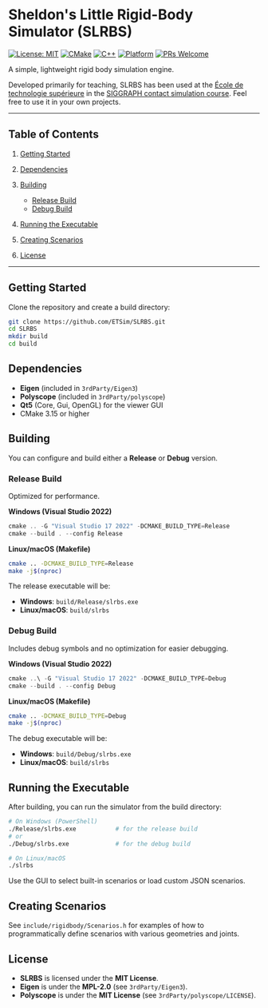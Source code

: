 # Sheldon's Little Rigid-Body Simulator (SLRBS)

[![License: MIT](https://img.shields.io/badge/License-MIT-yellow.svg)](https://opensource.org/licenses/MIT)
[![CMake](https://img.shields.io/badge/CMake-3.15+-blue.svg)](https://cmake.org/)
[![C++](https://img.shields.io/badge/C++-17-blue.svg)](https://isocpp.org/)
[![Platform](https://img.shields.io/badge/Platform-Windows%20%7C%20Linux%20%7C%20macOS-lightgrey.svg)](https://github.com/yourusername/SLRBS)
[![PRs Welcome](https://img.shields.io/badge/PRs-welcome-brightgreen.svg)](https://github.com/yourusername/SLRBS/pulls)

A simple, lightweight rigid body simulation engine.

Developed primarily for teaching, SLRBS has been used at the [École de technologie supérieure](https://www.etsmtl.ca/) in the [SIGGRAPH contact simulation course](https://siggraphcontact.github.io/). Feel free to use it in your own projects.

---

## Table of Contents

1. [Getting Started](#getting-started)
2. [Dependencies](#dependencies)
3. [Building](#building)

   * [Release Build](#release-build)
   * [Debug Build](#debug-build)
4. [Running the Executable](#running-the-executable)
5. [Creating Scenarios](#creating-scenarios)
6. [License](#license)

---

## Getting Started

Clone the repository and create a build directory:

```bash
git clone https://github.com/ETSim/SLRBS.git
cd SLRBS
mkdir build
cd build
```

## Dependencies

* **Eigen** (included in `3rdParty/Eigen3`)
* **Polyscope** (included in `3rdParty/polyscope`)
* **Qt5** (Core, Gui, OpenGL) for the viewer GUI
* CMake 3.15 or higher

## Building

You can configure and build either a **Release** or **Debug** version.

### Release Build

Optimized for performance.

**Windows (Visual Studio 2022)**

```powershell
cmake .. -G "Visual Studio 17 2022" -DCMAKE_BUILD_TYPE=Release
cmake --build . --config Release
```

**Linux/macOS (Makefile)**

```bash
cmake .. -DCMAKE_BUILD_TYPE=Release
make -j$(nproc)
```

The release executable will be:

* **Windows**: `build/Release/slrbs.exe`
* **Linux/macOS**: `build/slrbs`

### Debug Build

Includes debug symbols and no optimization for easier debugging.

**Windows (Visual Studio 2022)**

```powershell
cmake ..\ -G "Visual Studio 17 2022" -DCMAKE_BUILD_TYPE=Debug
cmake --build . --config Debug
```

**Linux/macOS (Makefile)**

```bash
cmake .. -DCMAKE_BUILD_TYPE=Debug
make -j$(nproc)
```

The debug executable will be:

* **Windows**: `build/Debug/slrbs.exe`
* **Linux/macOS**: `build/slrbs`

## Running the Executable

After building, you can run the simulator from the build directory:

```bash
# On Windows (PowerShell)
./Release/slrbs.exe           # for the release build
# or
./Debug/slrbs.exe             # for the debug build

# On Linux/macOS
./slrbs
```

Use the GUI to select built-in scenarios or load custom JSON scenarios.

## Creating Scenarios

See `include/rigidbody/Scenarios.h` for examples of how to programmatically define scenarios with various geometries and joints.

## License

* **SLRBS** is licensed under the **MIT License**.
* **Eigen** is under the **MPL-2.0** (see `3rdParty/Eigen3`).
* **Polyscope** is under the **MIT License** (see `3rdParty/polyscope/LICENSE`).
